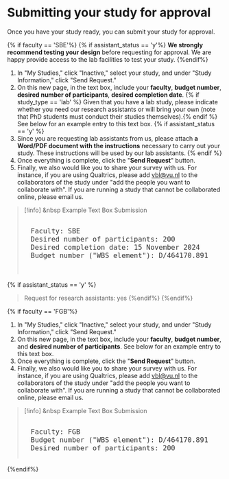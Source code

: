 
# Submitting your study for approval

Once you have your study ready, you can submit your study for approval. 

{% if faculty == 'SBE'%}
{% if assistant_status == 'y'%}
**We strongly recommend testing your design** before requesting for approval. We are happy provide access to the lab facilities to test your study.
{%endif%}

1. In "My Studies," click "Inactive," select your study, and under "Study Information," click "Send Request."
2. On this new page, in the text box, include your **faculty**, **budget number**, **desired number of participants**, **desired completion date**. {% if study_type == 'lab' %} Given that you have a lab study, please indicate whether you need our research assistants or will bring your own (note that PhD students must conduct their studies themselves).{% endif %} See below for an example entry to this text box.
{% if assistant_status == 'y' %}
3. Since you are requesting lab assistants from us, please attach **a Word/PDF document with the instructions** necessary to carry out your study. These instructions will be used by our lab assistants.
{% endif %} 
4. Once everything is complete, click the "**Send Request**" button.
5. Finally, we also would like you to share your survey with us. For instance, if you are using Qualtrics, please add [vbl@vu.nl](mailto:vbl@vu.nl) to the collaborators of the study under "add the people you want to collaborate with". If you are running a study that cannot be collaborated online, please email us. 

>[!info] <i class="fa-solid fa-info"></i> &nbsp Example Text Box Submission
><pre style="font-size: 16px; color: rgba(51, 51, 51, 1); padding: 15px; border-radius: 5px; white-space: pre-wrap">
> Faculty: SBE
> Desired number of participants: 200 
> Desired completion date: 15 November 2024
> Budget number ("WBS element"): D/464170.891
{% if assistant_status == 'y' %}
> Request for research assistants: yes 
{%endif%}
> </pre>
{%endif%}

{% if faculty == 'FGB'%}
1. In "My Studies," click "Inactive," select your study, and under "Study Information," click "Send Request."
2. On this new page, in the text box, include your **faculty**, **budget number**, and **desired number of participants**. See below for an example entry to this text box.
3. Once everything is complete, click the "**Send Request**" button.
4. Finally, we also would like you to share your survey with us. For instance, if you are using Qualtrics, please add [vbl@vu.nl](mailto:vbl@vu.nl) to the collaborators of the study under "add the people you want to collaborate with". If you are running a study that cannot be collaborated online, please email us. 

>[!info] <i class="fa-solid fa-info"></i> &nbsp Example Text Box Submission
><pre style="font-size: 16px; color: rgba(51, 51, 51, 1); padding: 15px; border-radius: 5px; white-space: pre-wrap">
> Faculty: FGB
> Budget number ("WBS element"): D/464170.891
> Desired number of participants: 200
> </pre>

{%endif%}

